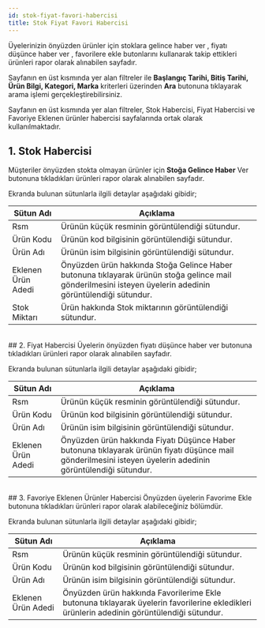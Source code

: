 ```yaml
---
id: stok-fiyat-favori-habercisi
title: Stok Fiyat Favori Habercisi
---
```


Üyelerinizin önyüzden ürünler için stoklara gelince haber ver , fiyatı düşünce haber ver , favorilere ekle butonlarını kullanarak takip ettikleri ürünleri rapor olarak alınabilen sayfadır.

Sayfanın en üst kısmında yer alan filtreler ile **Başlangıç Tarihi, Bitiş Tarihi, Ürün Bilgi, Kategori, Marka** kriterleri üzerinden **Ara** butonuna tıklayarak arama işlemi gerçekleştirebilirsiniz.

Sayfanın en üst kısmında yer alan filtreler, Stok Habercisi, Fiyat Habercisi ve Favoriye Eklenen ürünler habercisi sayfalarında ortak olarak kullanılmaktadır.

## 1. Stok Habercisi
Müşteriler önyüzden stokta olmayan ürünler için **Stoğa Gelince Haber** Ver butonuna tıkladıkları ürünleri rapor olarak alınabilen sayfadır.

Ekranda bulunan sütunlarla ilgili detaylar aşağıdaki gibidir;

|Sütun Adı|Açıklama|
|--|--|
|Rsm|Ürünün küçük resminin görüntülendiği sütundur.|
|Ürün Kodu|Ürünün kod bilgisinin görüntülendiği sütundur.|
|Ürün Adı|Ürünün isim bilgisinin görüntülendiği sütundur.|
|Eklenen Ürün Adedi|Önyüzden ürün hakkında Stoğa Gelince Haber butonuna tıklayarak ürünün stoğa gelince mail gönderilmesini isteyen üyelerin adedinin görüntülendiği sütundur.|
|Stok Miktarı|Ürün hakkında Stok miktarının görüntülendiği sütundur.|

<br>
## 2. Fiyat Habercisi
Üyelerin önyüzden fiyatı düşünce haber ver butonuna tıkladıkları ürünleri rapor olarak alınabilen sayfadır.

Ekranda bulunan sütunlarla ilgili detaylar aşağıdaki gibidir;

|Sütun Adı|Açıklama|
|--|--|
|Rsm|Ürünün küçük resminin görüntülendiği sütundur.|
|Ürün Kodu|Ürünün kod bilgisinin görüntülendiği sütundur.|
|Ürün Adı|Ürünün isim bilgisinin görüntülendiği sütundur.|
|Eklenen Ürün Adedi|Önyüzden ürün hakkında Fiyatı Düşünce Haber butonuna tıklayarak ürünün fiyatı düşünce mail gönderilmesini isteyen üyelerin adedinin görüntülendiği sütundur.|

<br>
## 3. Favoriye Eklenen Ürünler Habercisi
Önyüzden üyelerin Favorime Ekle butonuna tıkladıkları ürünleri rapor olarak alabileceğiniz bölümdür.

Ekranda bulunan sütunlarla ilgili detaylar aşağıdaki gibidir;

|Sütun Adı|Açıklama|
|--|--|
|Rsm|Ürünün küçük resminin görüntülendiği sütundur.|
|Ürün Kodu|Ürünün kod bilgisinin görüntülendiği sütundur.|
|Ürün Adı|Ürünün isim bilgisinin görüntülendiği sütundur.|
|Eklenen Ürün Adedi|Önyüzden ürün hakkında Favorilerime Ekle butonuna tıklayarak üyelerin favorilerine ekledikleri ürünlerin adedinin görüntülendiği sütundur.|